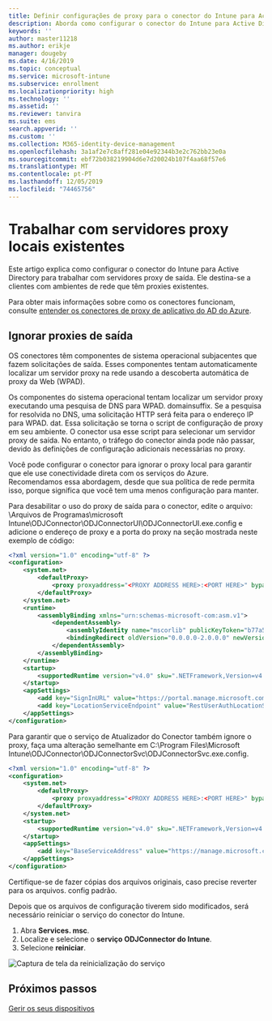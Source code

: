 ```yaml
---
title: Definir configurações de proxy para o conector do Intune para Active Directory
description: Aborda como configurar o conector do Intune para Active Directory para trabalhar com servidores proxy locais existentes.
keywords: ''
author: master11218
ms.author: erikje
manager: dougeby
ms.date: 4/16/2019
ms.topic: conceptual
ms.service: microsoft-intune
ms.subservice: enrollment
ms.localizationpriority: high
ms.technology: ''
ms.assetid: ''
ms.reviewer: tanvira
ms.suite: ems
search.appverid: ''
ms.custom: ''
ms.collection: M365-identity-device-management
ms.openlocfilehash: 3a1af2e7c8aff281e04e92344b3e2c762bb23e0a
ms.sourcegitcommit: ebf72b038219904d6e7d20024b107f4aa68f57e6
ms.translationtype: MT
ms.contentlocale: pt-PT
ms.lasthandoff: 12/05/2019
ms.locfileid: "74465756"
---
```

# <a name="work-with-existing-on-premises-proxy-servers"></a>Trabalhar com servidores proxy locais existentes

Este artigo explica como configurar o conector do Intune para Active Directory para trabalhar com servidores proxy de saída. Ele destina-se a clientes com ambientes de rede que têm proxies existentes.

Para obter mais informações sobre como os conectores funcionam, consulte [entender os conectores de proxy de aplicativo do AD do Azure](https://docs.microsoft.com/azure/active-directory/manage-apps/application-proxy-connectors).

## <a name="bypass-outbound-proxies"></a>Ignorar proxies de saída

OS conectores têm componentes de sistema operacional subjacentes que fazem solicitações de saída. Esses componentes tentam automaticamente localizar um servidor proxy na rede usando a descoberta automática de proxy da Web (WPAD).

Os componentes do sistema operacional tentam localizar um servidor proxy executando uma pesquisa de DNS para WPAD. domainsuffix. Se a pesquisa for resolvida no DNS, uma solicitação HTTP será feita para o endereço IP para WPAD. dat. Essa solicitação se torna o script de configuração de proxy em seu ambiente. O conector usa esse script para selecionar um servidor proxy de saída. No entanto, o tráfego do conector ainda pode não passar, devido às definições de configuração adicionais necessárias no proxy.

Você pode configurar o conector para ignorar o proxy local para garantir que ele use conectividade direta com os serviços do Azure. Recomendamos essa abordagem, desde que sua política de rede permita isso, porque significa que você tem uma menos configuração para manter.

Para desabilitar o uso do proxy de saída para o conector, edite o arquivo: \Arquivos de Programas\microsoft Intune\ODJConnector\ODJConnectorUI\ODJConnectorUI.exe.config e adicione o endereço de proxy e a porta do proxy na seção mostrada neste exemplo de código:

```xml
<?xml version="1.0" encoding="utf-8" ?>
<configuration>
    <system.net>  
        <defaultProxy>   
            <proxy proxyaddress="<PROXY ADDRESS HERE>:<PORT HERE>" bypassonlocal="True" usesystemdefault="True"/>   
        </defaultProxy>  
    </system.net>
    <runtime>
        <assemblyBinding xmlns="urn:schemas-microsoft-com:asm.v1">
            <dependentAssembly>
                <assemblyIdentity name="mscorlib" publicKeyToken="b77a5c561934e089" culture="neutral"/>
                <bindingRedirect oldVersion="0.0.0.0-2.0.0.0" newVersion="4.6.0.0" />
            </dependentAssembly>
        </assemblyBinding>
    </runtime>
    <startup> 
        <supportedRuntime version="v4.0" sku=".NETFramework,Version=v4.6" />
    </startup>
    <appSettings>
        <add key="SignInURL" value="https://portal.manage.microsoft.com/Home/ClientLogon"/>
        <add key="LocationServiceEndpoint" value="RestUserAuthLocationService/RestUserAuthLocationService/ServiceAddresses"/>
    </appSettings>
</configuration>
```

Para garantir que o serviço de Atualizador do Conector também ignore o proxy, faça uma alteração semelhante em C:\Program Files\Microsoft Intune\ODJConnector\ODJConnectorSvc\ODJConnectorSvc.exe.config.

```xml
<?xml version="1.0" encoding="utf-8" ?>
<configuration>
    <system.net>  
        <defaultProxy>   
            <proxy proxyaddress="<PROXY ADDRESS HERE>:<PORT HERE>" bypassonlocal="True" usesystemdefault="True"/>   
        </defaultProxy>  
    </system.net>
    <startup>
        <supportedRuntime version="v4.0" sku=".NETFramework,Version=v4.6" />
    </startup>
    <appSettings>
        <add key="BaseServiceAddress" value="https://manage.microsoft.com/" />
    </appSettings>
</configuration>
```

Certifique-se de fazer cópias dos arquivos originais, caso precise reverter para os arquivos. config padrão.

Depois que os arquivos de configuração tiverem sido modificados, será necessário reiniciar o serviço do conector do Intune. 

1. Abra **Services. msc**.
2. Localize e selecione o **serviço ODJConnector do Intune**.
3. Selecione **reiniciar**.

![Captura de tela da reinicialização do serviço](./media/autopilot-hybrid-connector-proxy/service-restart.png)


## <a name="next-steps"></a>Próximos passos

[Gerir os seus dispositivos](../remote-actions/device-management.md)
